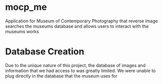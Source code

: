 # mocp_me
Application for Museum of Contemporary Photography that reverse image searches the museums database and allows users to interact with the museums works

# Database Creation
Due to the unique nature of this project, the database of images and information that we had access to was greatly limited. We were unable to plug directly in the database that the museum uses for 
